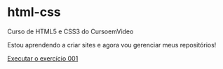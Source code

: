 # html-css
 Curso de HTML5 e CSS3 do CursoemVideo

Estou aprendendo a criar sites e agora vou gerenciar meus repositórios!

<a href="https://alessandroschutz.github.io/html-css/exercicios/ex001/index.html">Executar o exercício 001 </a>
